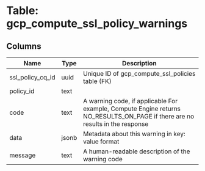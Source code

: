 
# Table: gcp_compute_ssl_policy_warnings

## Columns
| Name        | Type           | Description  |
| ------------- | ------------- | -----  |
|ssl_policy_cq_id|uuid|Unique ID of gcp_compute_ssl_policies table (FK)|
|policy_id|text||
|code|text|A warning code, if applicable For example, Compute Engine returns NO_RESULTS_ON_PAGE if there are no results in the response|
|data|jsonb|Metadata about this warning in key: value format|
|message|text|A human-readable description of the warning code|
